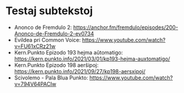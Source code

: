 # Testaj subtekstoj

* Anonco de Fremdulo 2: https://anchor.fm/fremdulo/episodes/200-Anonco-de-Fremdulo-2-ev0734
* Evildea pri Common Voice: https://www.youtube.com/watch?v=FU61xCRz21w
* Kern.Punkto Epizodo 193 hejma aŭtomatigo: https://kern.punkto.info/2021/03/01/kp193-hejma-auxtomatigo/
* Kern.Punkto Epizodo 198 aerŝipoj: https://kern.punkto.info/2021/09/27/kp198-aersxipoj/
* Scivolemo - Pala Blua Punkto: https://www.youtube.com/watch?v=794V64PACIw
